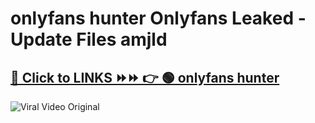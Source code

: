 
 # onlyfans hunter Onlyfans Leaked - Update Files amjld

## <h2><a href="https://clipsfans.com/onlyfans_hunter&ref=git">🔗 Click to LINKS ⏩⏩ 👉 🟢 onlyfans hunter </a></h2>

<a href="https://clipsfans.com/onlyfans_hunter&ref=git" rel="nofollow" data-target="animated-image.originalLink"><img src="https://i.ibb.co.com/xMMVF88/686577567.gif" alt="Viral Video Original" style="max-width: 100%; display: inline-block;" data-target="animated-image.originalImage"></a>

